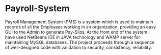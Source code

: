 # Payroll-System
Payroll Management System (PMS) is a system which is used to maintain records of all the Employees working in an organization, providing an easy GUI to the Admin to generate Pay-Slips. At the front end of the system i have used NetBeans IDE in JAVA technology and WAMP server for maintaining MySQL databases. The project proceeds through a sequence of well-designed code with validation to security, consistency, reliability.
